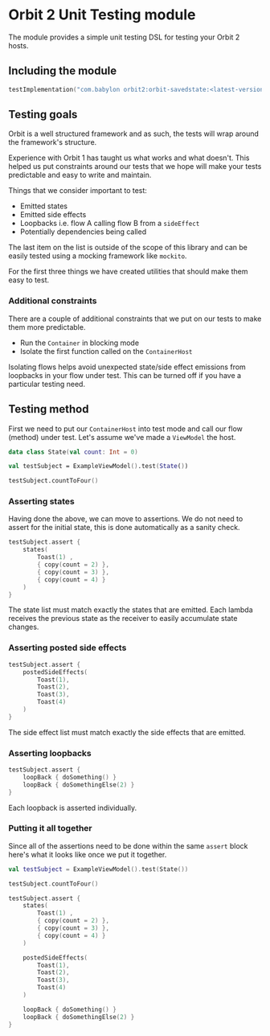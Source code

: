 # Orbit 2 Unit Testing module

The module provides a simple unit testing DSL for testing your Orbit 2 hosts.

## Including the module

```kotlin
testImplementation("com.babylon orbit2:orbit-savedstate:<latest-version>")
```

## Testing goals

Orbit is a well structured framework and as such, the tests will wrap around
the framework's structure.

Experience with Orbit 1 has taught us what works and what doesn't. This helped
us put constraints around our tests that we hope will make your tests
predictable and easy to write and maintain.

Things that we consider important to test:

- Emitted states
- Emitted side effects
- Loopbacks i.e. flow A calling flow B from a `sideEffect`
- Potentially dependencies being called

The last item on the list is outside of the scope of this library and can be
easily tested using a mocking framework like `mockito`.

For the first three things we have created utilities that should make them easy
to test.

### Additional constraints

There are a couple of additional constraints that we put on our tests to make
them more predictable.

- Run the `Container` in blocking mode
- Isolate the first function called on the `ContainerHost`

Isolating flows helps avoid unexpected state/side effect emissions from
loopbacks in your flow under test. This can be turned off if you have a
particular testing need.

## Testing method

First we need to put our `ContainerHost` into test mode and call our flow
(method) under test. Let's assume we've made a `ViewModel` the host.

```kotlin
data class State(val count: Int = 0)

val testSubject = ExampleViewModel().test(State())

testSubject.countToFour()
```

### Asserting states

Having done the above, we can move to assertions. We do not need to assert for
the initial state, this is done automatically as a sanity check.

```kotlin
testSubject.assert {
    states(
        Toast(1) ,
        { copy(count = 2) },
        { copy(count = 3) },
        { copy(count = 4) }
    )
}
```

The state list must match exactly the states that are emitted. Each lambda
receives the previous state as the receiver to easily accumulate state changes.

### Asserting posted side effects

```kotlin
testSubject.assert {
    postedSideEffects(
        Toast(1),
        Toast(2),
        Toast(3),
        Toast(4)
    )
}
```

The side effect list must match exactly the side effects that are emitted.

### Asserting loopbacks

```kotlin
testSubject.assert {
    loopBack { doSomething() }
    loopBack { doSomethingElse(2) }
}
```

Each loopback is asserted individually.

### Putting it all together

Since all of the assertions need to be done within the same `assert` block
here's what it looks like once we put it together.

```kotlin
val testSubject = ExampleViewModel().test(State())

testSubject.countToFour()

testSubject.assert {
    states(
        Toast(1) ,
        { copy(count = 2) },
        { copy(count = 3) },
        { copy(count = 4) }
    )

    postedSideEffects(
        Toast(1),
        Toast(2),
        Toast(3),
        Toast(4)
    )

    loopBack { doSomething() }
    loopBack { doSomethingElse(2) }
}
```
